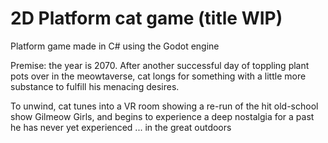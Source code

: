 # 2D Platform cat game (title WIP)

Platform game made in C# using the Godot engine 

Premise: the year is 2070. After another successful day of toppling plant pots over in the meowtaverse, cat longs for something with a 
little more substance to fulfill his menacing desires.

To unwind, cat tunes into a VR room showing a re-run of the hit old-school show Gilmeow Girls, and begins to experience a deep nostalgia for a past he 
has never yet experienced ... in the great outdoors
